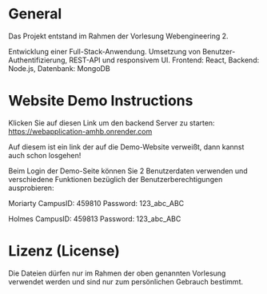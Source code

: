 # General
Das Projekt entstand im Rahmen der Vorlesung Webengineering 2.

Entwicklung einer Full-Stack-Anwendung.
Umsetzung von Benutzer-Authentifizierung, REST-API und responsivem UI.
Frontend: React, Backend: Node.js, Datenbank: MongoDB

# Website Demo Instructions

Klicken Sie auf diesen Link um den backend Server zu starten:
https://webapplication-amhb.onrender.com

Auf diesem ist ein link der auf die Demo-Website verweißt, dann kannst auch schon losgehen!

Beim Login der Demo-Seite können Sie 2 Benutzerdaten verwenden und verschiedene Funktionen bezüglich der Benutzerberechtigungen ausprobieren:

Moriarty
CampusID: 459810
Password: 123_abc_ABC

Holmes
CampusID: 459813
Password: 123_abc_ABC

# Lizenz (License)
Die Dateien dürfen nur im Rahmen der oben genannten Vorlesung verwendet werden und sind nur zum persönlichen Gebrauch bestimmt.
